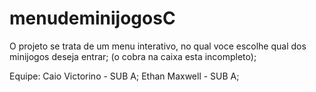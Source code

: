 # menudeminijogosC

O projeto se trata de um menu interativo, no qual voce escolhe qual dos minijogos deseja entrar;
(o cobra na caixa esta incompleto);

Equipe:
Caio Victorino - SUB A;
Ethan Maxwell - SUB A;
